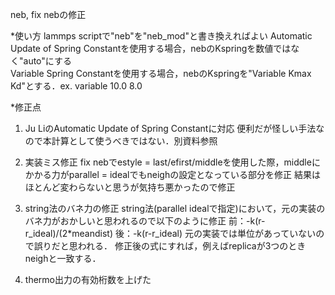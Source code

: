 neb, fix nebの修正

*使い方
  lammps scriptで"neb"を"neb_mod"と書き換えればよい
  Automatic Update of Spring Constantを使用する場合，nebのKspringを数値ではなく"auto"にする  
  Variable Spring Constantを使用する場合，nebのKspringを"Variable Kmax Kd"とする．ex. variable 10.0 8.0

*修正点
1. Ju LiのAutomatic Update of Spring Constantに対応
  便利だが怪しい手法なので本計算として使うべきではない．別資料参照

2. 実装ミス修正
  fix nebでestyle = last/efirst/middleを使用した際，middleにかかる力がparallel = idealでもneighの設定となっている部分を修正
    結果はほとんど変わらないと思うが気持ち悪かったので修正

3. string法のバネ力の修正
  string法(parallel idealで指定)において，元の実装のバネ力がおかしいと思われるので以下のように修正
    前：-k(r-r_ideal)/(2*meandist)
    後：-k(r-r_ideal)
  元の実装では単位があっていないので誤りだと思われる．
  修正後の式にすれば，例えばreplicaが3つのときneighと一致する．

4. thermo出力の有効桁数を上げた
